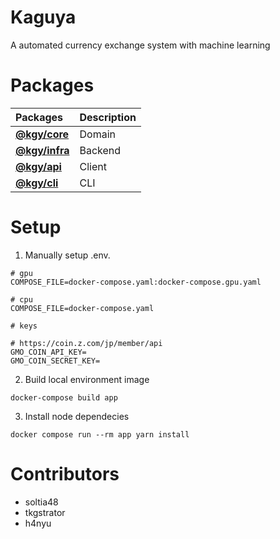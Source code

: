 # Kaguya

A automated currency exchange system with machine learning

# Packages

| Packages                   | Description |
| :------------------------- | :---------- |
| **[@kgy/core](./core)**    | Domain      |
| **[@kgy/infra](./server)** | Backend     |
| **[@kgy/api](./api)**      | Client      |
| **[@kgy/cli](./cli)**      | CLI         |

# Setup

1. Manually setup .env.

```
# gpu
COMPOSE_FILE=docker-compose.yaml:docker-compose.gpu.yaml

# cpu
COMPOSE_FILE=docker-compose.yaml

# keys

# https://coin.z.com/jp/member/api
GMO_COIN_API_KEY=
GMO_COIN_SECRET_KEY=
```

2. Build local environment image

```
docker-compose build app
```

3. Install node dependecies

```
docker compose run --rm app yarn install
```

# Contributors

- soltia48
- tkgstrator
- h4nyu
